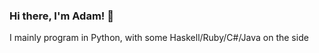 ### Hi there, I'm Adam! 👋  
I mainly program in Python, with some Haskell/Ruby/C#/Java on the side
<!--
**agray998/agray998** is a ✨ _special_ ✨ repository because its `README.md` (this file) appears on your GitHub profile.

Here are some ideas to get you started:

- 🔭 Hi, my name's Adam!
- 🌱 I’m currently learning DevOps
- 📫 Reach me at: a.gray.4797@gmail.com
-->
